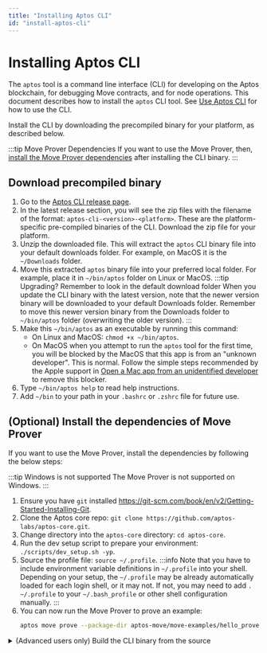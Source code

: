 ```yaml
---
title: "Installing Aptos CLI"
id: "install-aptos-cli"
---
```


# Installing Aptos CLI

The `aptos` tool is a command line interface (CLI) for developing on the Aptos blockchain, for debugging Move contracts, and for node operations. This document describes how to install the `aptos` CLI tool. See [Use Aptos CLI](use-aptos-cli) for how to use the CLI.

Install the CLI by downloading the precompiled binary for your platform, as described below. 

:::tip Move Prover Dependencies
If you want to use the Move Prover, then, [install the Move Prover dependencies](#optional-install-the-dependencies-of-move-prover) after installing the CLI binary. 
:::

## Download precompiled binary

1. Go to the [Aptos CLI release page](https://github.com/aptos-labs/aptos-core/releases?q=cli&expanded=true).
2. In the latest release section, you will see the zip files with the filename of the format: `aptos-cli-<version>-<platform>`. These are the platform-specific pre-compiled binaries of the CLI. Download the zip file for your platform.
3. Unzip the downloaded file. This will extract the `aptos` CLI binary file into your default downloads folder. For example, on MacOS it is the `~/Downloads` folder.
4. Move this extracted `aptos` binary file into your preferred local folder. For example, place it in `~/bin/aptos` folder on Linux or MacOS.
:::tip Upgrading? Remember to look in the default download folder
When you update the CLI binary with the latest version, note that the newer version binary will be downloaded to your default Downloads folder. Remember to move this newer version binary from the Downloads folder to `~/bin/aptos` folder (overwriting the older version).
:::
1. Make this `~/bin/aptos` as an executable by running this command: 
   - On Linux and MacOS: `chmod +x ~/bin/aptos`.
   - On MacOS when you attempt to run the `aptos` tool for the first time, you will be blocked by the MacOS that this app is from an "unknown developer". This is normal. Follow the simple steps recommended by the Apple support in [Open a Mac app from an unidentified developer](https://support.apple.com/guide/mac-help/open-a-mac-app-from-an-unidentified-developer-mh40616/mac) to remove this blocker. 
2. Type `~/bin/aptos help` to read help instructions.
3. Add `~/bin` to your path in your `.bashrc` or `.zshrc` file for future use.

## (Optional) Install the dependencies of Move Prover

If you want to use the Move Prover, install the dependencies by following the below steps:

:::tip Windows is not supported
The Move Prover is not supported on Windows.
:::

1. Ensure you have `git` installed https://git-scm.com/book/en/v2/Getting-Started-Installing-Git.
2. Clone the Aptos core repo:  `git clone https://github.com/aptos-labs/aptos-core.git`.
3. Change directory into the `aptos-core` directory: `cd aptos-core`.
4. Run the dev setup script to prepare your environment: `./scripts/dev_setup.sh -yp`.
5. Source the profile file: `source ~/.profile`.
    :::info
    Note that you have to include environment variable definitions in `~/.profile` into your shell. Depending on your setup, the  `~/.profile` may be already automatically loaded for each login shell, or it may not. If not, you may 
    need to add `. ~/.profile` to your `~/.bash_profile` or other shell configuration manually.
    :::
6. You can now run the Move Prover to prove an example:
    ```bash
    aptos move prove --package-dir aptos-move/move-examples/hello_prover/
    ```

<details>
<summary>(Advanced users only) Build the CLI binary from the source</summary>

If you are an advanced user and would like to build the CLI binary by downloading the source code, follow the below steps. **This is not recommended.**

1. Ensure you have `git` installed https://git-scm.com/book/en/v2/Getting-Started-Installing-Git.
2. Clone the Aptos core repo:  `git clone https://github.com/aptos-labs/aptos-core.git`.
3. Change directory into the `aptos-core` directory: `cd aptos-core`.
4. Run the dev setup script to prepare your environment: `./scripts/dev_setup.sh`.
5. Update your current shell environment: `source ~/.cargo/env`.
6. Checkout the correct branch `git checkout --track origin/<branch>`, where `<branch>` is:
    - `devnet` for building on the Aptos devnet.
    - `testnet` for building on the Aptos testnet.
    - `main` for the current development branch.
7. Build the CLI tool: `cargo build --package aptos --release`.
8. The binary will be available in `target/release/aptos` folder.
9. (Optional) Move this executable to a place on your path e.g. `~/bin/aptos`.

</details>